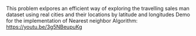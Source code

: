 This problem exlpores an efficient way of exploring the travelling sales man dataset using real cities and their locations by latitude and longitudes 
Demo for the implementation of Nearest neighbor Algorithm:
https://youtu.be/3g5NBeupuKg
